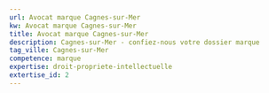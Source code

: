 ```yaml
---
url: Avocat marque Cagnes-sur-Mer
kw: Avocat marque Cagnes-sur-Mer
title: Avocat marque Cagnes-sur-Mer
description: Cagnes-sur-Mer - confiez-nous votre dossier marque
tag_ville: Cagnes-sur-Mer
competence: marque
expertise: droit-propriete-intellectuelle
extertise_id: 2
---
```

